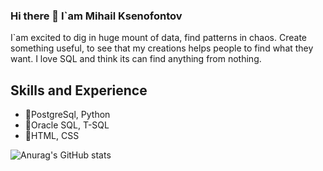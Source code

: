 ### Hi there 👋 I`am Mihail Ksenofontov

I`am excited to dig in huge mount of data, find patterns in chaos. Create something useful, to see that my creations helps people to find what they want. 
I love SQL and think its can find anything from nothing.

## Skills and Experience
* 🥇PostgreSql, Python
* 🥈Oracle SQL, T-SQL
* 🥉HTML, CSS

![Anurag's GitHub stats](https://github-readme-stats.vercel.app/api?username=KsenoLv&show_icons=true&theme=transparent)
